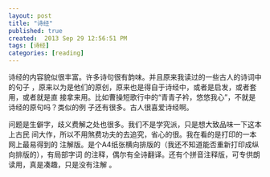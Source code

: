 ```yaml
---
layout: post
title: "诗经"
published: true
created:  2013 Sep 29 12:56:51 PM
tags: [诗经]
categories: [reading]
---
```


诗经的内容貌似很丰富。许多诗句很有韵味。并且原来我读过的一些古人的诗词中的句子
，原来以为是他们的原创，原来也是得自于诗经中，或者是启发，或者套用，或者就是直
接拿来用。比如曹操短歌行中的“青青子衿，悠悠我心”，不就是诗经的原句吗？类似的例
子还有很多。古人很喜爱诗经啊。

问题是生僻字，歧义费解之处也很多。我们不是学究派，只是想大致品味一下这本上古民
间大作，所以不用煞费功夫的去追究，省心的很。我在看的是打印的一本网上最易得到的
注解版。是个A4纸张横向排版的（我还不知道能否重新打印成纵向排版的），有局部字词
的注释，偶尔有全诗翻译。还有个拼音注释版，可专供朗读用，真是凑趣，只是没有注解
。


